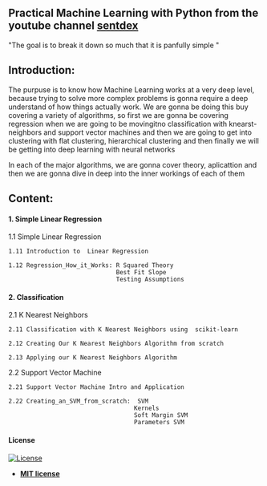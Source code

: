 
## Practical Machine Learning with Python from  the youtube channel [sentdex](https://www.youtube.com/channel/UCfzlCWGWYyIQ0aLC5w48gBQ)

"The goal is to break it down so much that it is panfully simple "

## Introduction: 
The purpuse is to know how Machine Learning works at a very deep level, because trying to solve more complex problems is gonna require a deep understand of how things actually work.
We are gonna be doing this buy covering a variety of algorithms, so first we are gonna be covering regression when we are going to be movingitno classification with knearst-neighbors and support vector machines and then we are going to get into clustering with flat clustering, hierarchical clustering and then finally we will be getting  into deep learning with neural networks 

In each of the major algorithms, we are gonna cover theory, aplicattion and then we are gonna dive in deep into the inner workings of each of them

##   Content:

#### 1. Simple Linear Regression

1.1 Simple Linear Regression

    1.11 Introduction to  Linear Regression
  
    1.12 Regression_How_it_Works: R Squared Theory
                                  Best Fit Slope
                                  Testing Assumptions

#### 2. Classification 

2.1 K Nearest Neighbors
       
    2.11 Classification with K Nearest Neighbors using  scikit-learn
    
    2.12 Creating Our K Nearest Neighbors Algorithm from scratch 
    
    2.13 Applying our K Nearest Neighbors Algorithm

2.2 Support Vector Machine

    2.21 Support Vector Machine Intro and Application
    
    2.22 Creating_an_SVM_from_scratch:  SVM 
                                       Kernels
                                       Soft Margin SVM
                                       Parameters SVM 
                                     
                                        

#### License

[![License](http://img.shields.io/:license-mit-blue.svg?style=flat-square)](http://badges.mit-license.org)

- **[MIT license](http://opensource.org/licenses/mit-license.php)**
